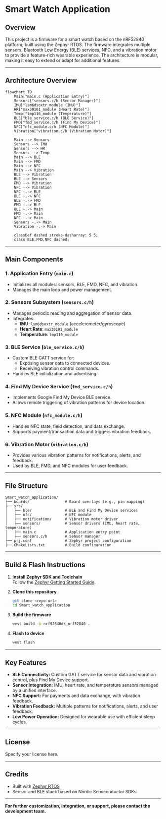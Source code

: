 
<br>
<br>
<br>
<br>
<br>
<br>
<br>
<br>
<br>

<br>
<br>
<br>
<br><br>
<br>
<br>
<br>


<br>
<br>
<br><br>
<br>
<br><br>
<br>
<br><br>
<br>
<br><br>
<br>
<br>



# Smart Watch Application

## Overview

This project is a firmware for a smart watch based on the nRF52840 platform, built using the Zephyr RTOS. The firmware integrates multiple sensors, Bluetooth Low Energy (BLE) services, NFC, and a vibration motor to provide a feature-rich wearable experience. The architecture is modular, making it easy to extend or adapt for additional features.

---

## Architecture Overview

```mermaid
flowchart TD
    Main["main.c (Application Entry)"]
    Sensors["sensors.c/h (Sensor Manager)"]
    IMU["lsm6dsoxtr_module (IMU)"]
    HR["max30101_module (Heart Rate)"]
    Temp["tmp116_module (Temperature)"]
    BLE["ble_service.c/h (BLE Service)"]
    FMD["fmd_service.c/h (Find My Device)"]
    NFC["nfc_module.c/h (NFC Module)"]
    Vibration["vibration.c/h (Vibration Motor)"]

    Main --> Sensors
    Sensors --> IMU
    Sensors --> HR
    Sensors --> Temp
    Main --> BLE
    Main --> FMD
    Main --> NFC
    Main --> Vibration
    BLE --> Vibration
    BLE --> Sensors
    FMD --> Vibration
    NFC --> Vibration
    NFC -.-> BLE
    BLE -.-> NFC
    BLE -.-> FMD
    FMD -.-> BLE
    BLE -.-> Main
    FMD -.-> Main
    NFC -.-> Main
    Sensors -.-> Main
    Vibration -.-> Main

    classDef dashed stroke-dasharray: 5 5;
    class BLE,FMD,NFC dashed;
```

---

## Main Components

### 1. Application Entry (`main.c`)
- Initializes all modules: sensors, BLE, FMD, NFC, and vibration.
- Manages the main loop and power management.

### 2. Sensors Subsystem (`sensors.c/h`)
- Manages periodic reading and aggregation of sensor data.
- Integrates:
  - **IMU**: `lsm6dsoxtr_module` (accelerometer/gyroscope)
  - **Heart Rate**: `max30101_module`
  - **Temperature**: `tmp116_module`

### 3. BLE Service (`ble_service.c/h`)
- Custom BLE GATT service for:
  - Exposing sensor data to connected devices.
  - Receiving vibration control commands.
- Handles BLE initialization and advertising.

### 4. Find My Device Service (`fmd_service.c/h`)
- Implements Google Find My Device BLE service.
- Allows remote triggering of vibration patterns for device location.

### 5. NFC Module (`nfc_module.c/h`)
- Handles NFC state, field detection, and data exchange.
- Supports payment/transaction data and triggers vibration feedback.

### 6. Vibration Motor (`vibration.c/h`)
- Provides various vibration patterns for notifications, alerts, and feedback.
- Used by BLE, FMD, and NFC modules for user feedback.

---

## File Structure

```
Smart_watch_application/
├── boards/                # Board overlays (e.g., pin mapping)
├── src/
│   ├── ble/               # BLE and Find My Device services
│   ├── nfc/               # NFC module
│   ├── notification/      # Vibration motor driver
│   ├── sensors/           # Sensor drivers (IMU, heart rate, temperature)
│   ├── main.c             # Application entry point
│   ├── sensors.c/h        # Sensor manager
├── prj.conf               # Zephyr project configuration
├── CMakeLists.txt         # Build configuration
```

---

## Build & Flash Instructions

1. **Install Zephyr SDK and Toolchain**  
   Follow the [Zephyr Getting Started Guide](https://docs.zephyrproject.org/latest/develop/getting_started/index.html).

2. **Clone this repository**
   ```sh
   git clone <repo-url>
   cd Smart_watch_application
   ```

3. **Build the firmware**
   ```sh
   west build -b nrf52840dk_nrf52840 .
   ```

4. **Flash to device**
   ```sh
   west flash
   ```

---

## Key Features

- **BLE Connectivity:** Custom GATT service for sensor data and vibration control, plus Find My Device support.
- **Sensor Integration:** IMU, heart rate, and temperature sensors managed by a unified interface.
- **NFC Support:** For payments and data exchange, with vibration feedback.
- **Vibration Feedback:** Multiple patterns for notifications, alerts, and user feedback.
- **Low Power Operation:** Designed for wearable use with efficient sleep cycles.

---

## License

Specify your license here.

---

## Credits

- Built with [Zephyr RTOS](https://zephyrproject.org/)
- Sensor and BLE stack based on Nordic Semiconductor SDKs

---

**For further customization, integration, or support, please contact the development team.** 
